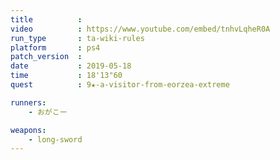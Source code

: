 ```yaml
---
title          :
video          : https://www.youtube.com/embed/tnhvLqheR0A
run_type       : ta-wiki-rules
platform       : ps4
patch_version  : 
date           : 2019-05-18
time           : 18'13"60
quest          : 9★-a-visitor-from-eorzea-extreme

runners:
    - おがこー

weapons:
    - long-sword
---
```

